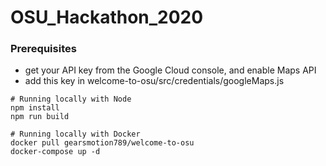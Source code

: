 # OSU_Hackathon_2020

### Prerequisites
- get your API key from the Google Cloud console, and enable Maps API
- add this key in welcome-to-osu/src/credentials/googleMaps.js

```
# Running locally with Node
npm install
npm run build

# Running locally with Docker
docker pull gearsmotion789/welcome-to-osu
docker-compose up -d
```